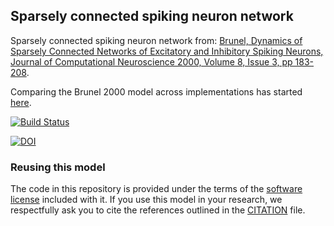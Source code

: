 ## Sparsely connected spiking neuron network

Sparsely connected spiking neuron network from: [Brunel, Dynamics of Sparsely Connected Networks of Excitatory and Inhibitory Spiking Neurons, Journal of Computational Neuroscience 2000, Volume 8, Issue 3, pp 183-208](http://link.springer.com/article/10.1023%2FA%3A1008925309027).

Comparing the Brunel 2000 model across implementations has started [here](NEST/README.md).


[![Build Status](https://travis-ci.com/OpenSourceBrain/Brunel2000.svg?branch=master)](https://travis-ci.com/OpenSourceBrain/Brunel2000)


[![DOI](https://www.zenodo.org/badge/9031229.svg)](https://www.zenodo.org/badge/latestdoi/9031229)


### Reusing this model

The code in this repository is provided under the terms of the [software license](LICENSE) included with it. If you use this model in your research, we respectfully ask you to cite the references outlined in the [CITATION](CITATION.md) file.

